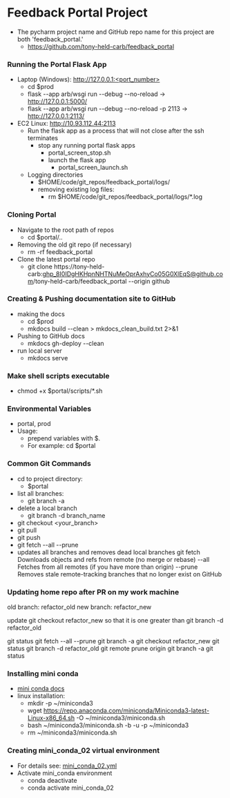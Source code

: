 # Feedback Portal Project

* The pycharm project name and GitHub repo name for this project are both 'feedback_portal.'
  * https://github.com/tony-held-carb/feedback_portal

### Running the Portal Flask App
* Laptop (Windows): http://127.0.0.1:<port_number>
    * cd $prod
    * flask --app arb/wsgi run --debug --no-reload          -> http://127.0.0.1:5000/
    * flask --app arb/wsgi run --debug --no-reload -p 2113  -> http://127.0.0.1:2113/  
* EC2 Linux: http://10.93.112.44:2113
  * Run the flask app as a process that will not close after the ssh terminates
    * stop any running portal flask apps
        * portal_screen_stop.sh
      * launch the flask app
        * portal_screen_launch.sh
  * Logging directories
    * $HOME/code/git_repos/feedback_portal/logs/
    * removing existing log files:
      * rm $HOME/code/git_repos/feedback_portal/logs/*.log

### Cloning Portal
* Navigate to the root path of repos
  * cd $portal/..
* Removing the old git repo (if necessary)
  * rm -rf feedback_portal
* Clone the latest portal repo
  * git clone https://tony-held-carb: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@github.com/tony-held-carb/feedback_portal  --origin github

### Creating & Pushing documentation site to GitHub
* making the docs
  * cd $prod
  * mkdocs build --clean > mkdocs_clean_build.txt 2>&1
* Pushing to GitHub docs
  * mkdocs gh-deploy --clean
* run local server
  * mkdocs serve

### Make shell scripts executable
  * chmod +x $portal/scripts/*.sh

### Environmental Variables
  * portal, prod
  * Usage: 
    * prepend variables with $.  
    * For example: cd $portal

### Common Git Commands
  * cd to project directory:
    * $portal
  * list all branches:
    * git branch -a
  * delete a local branch
    * git branch -d branch_name
  * git checkout <your_branch>
  * git pull
  * git push
  * git fetch --all --prune 
  * updates all branches and removes dead local branches
        git fetch   Downloads objects and refs from remote (no merge or rebase)
        --all       Fetches from all remotes (if you have more than origin)
        --prune     Removes stale remote-tracking branches that no longer exist on GitHub

### Updating home repo after PR on my work machine
old branch: refactor_old
new branch: refactor_new

update                            git checkout refactor_new
so that it is one greater than    git branch -d refactor_old

git status
git fetch --all --prune
git branch -a
git checkout refactor_new
git status
git branch -d refactor_old
git remote prune origin
git branch -a
git status

### Installing mini conda
  * [mini conda docs](https://docs.conda.io/projects/conda/en/latest/user-guide/install/linux.html)
  * linux installation:
    * mkdir -p ~/miniconda3
    * wget https://repo.anaconda.com/miniconda/Miniconda3-latest-Linux-x86_64.sh -O ~/miniconda3/miniconda.sh
    * bash ~/miniconda3/miniconda.sh -b -u -p ~/miniconda3
    * rm ~/miniconda3/miniconda.sh

### Creating mini_conda_02 virtual environment
  * For details see: [mini_conda_02.yml](admin/mini_conda_02.yml) 
* Activate mini_conda environment
  * conda deactivate
  * conda activate mini_conda_02
